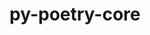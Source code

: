 ---
title: "py-poetry-core"
layout: cache
categories: [package, develop-2024-03-10]
meta: {"versions": ["1.7.0"], "compilers": ["apple-clang@=15.0.0", "cce@=15.0.1", "gcc@=11.1.0", "gcc@=11.4.0", "gcc@=7.3.1", "gcc@=7.5.0", "gcc@=9.4.0", "oneapi@=2024.0.0"], "oss": ["amzn2", "rhel8", "ubuntu18.04", "ubuntu20.04", "ubuntu22.04", "ventura"], "platforms": ["darwin", "linux"], "targets": ["aarch64", "neoverse_n1", "neoverse_v1", "neoverse_v2", "ppc64le", "x86_64_v3", "zen4"], "stacks": ["aws-isc", "aws-isc-aarch64", "data-vis-sdk", "e4s", "e4s-cray-rhel", "e4s-neoverse-v2", "e4s-neoverse_v1", "e4s-oneapi", "e4s-power", "ml-darwin-aarch64-mps", "ml-linux-x86_64-cpu", "ml-linux-x86_64-cuda", "ml-linux-x86_64-rocm", "radiuss", "root"], "num_specs": 15, "num_specs_by_stack": {"ml-darwin-aarch64-mps": 1, "root": 15, "aws-isc-aarch64": 2, "aws-isc": 1, "e4s-cray-rhel": 1, "radiuss": 1, "e4s-power": 1, "data-vis-sdk": 2, "e4s-neoverse_v1": 1, "e4s-neoverse-v2": 1, "e4s": 2, "ml-linux-x86_64-rocm": 1, "ml-linux-x86_64-cuda": 1, "ml-linux-x86_64-cpu": 1, "e4s-oneapi": 1}}
spec_details: [{"hash": "aex4lqd37mvf6brnpdwz5ua2s7zfomwy", "compiler": "apple-clang@=15.0.0", "versions": ["1.7.0"], "os": "ventura", "platform": "darwin", "target": "aarch64", "variants": ["build_system=python_pip"], "stacks": ["ml-darwin-aarch64-mps", "root"], "size": "-", "tarball": "https://binaries.spack.io/releases/develop-2024-03-10/build_cache/darwin-ventura-aarch64/apple-clang-15.0.0/py-poetry-core-1.7.0/darwin-ventura-aarch64-apple-clang-15.0.0-py-poetry-core-1.7.0-aex4lqd37mvf6brnpdwz5ua2s7zfomwy.spack"}, {"hash": "ygovwhqpidka7pz7rqncepr6epsdma3i", "compiler": "gcc@=7.3.1", "versions": ["1.7.0"], "os": "amzn2", "platform": "linux", "target": "aarch64", "variants": ["build_system=python_pip"], "stacks": ["root", "aws-isc-aarch64"], "size": "-", "tarball": "https://binaries.spack.io/releases/develop-2024-03-10/build_cache/linux-amzn2-aarch64/gcc-7.3.1/py-poetry-core-1.7.0/linux-amzn2-aarch64-gcc-7.3.1-py-poetry-core-1.7.0-ygovwhqpidka7pz7rqncepr6epsdma3i.spack"}, {"hash": "bpnv2xrmt5he3nwp7dh5yqyjoyvim65g", "compiler": "gcc@=7.3.1", "versions": ["1.7.0"], "os": "amzn2", "platform": "linux", "target": "neoverse_n1", "variants": ["build_system=python_pip"], "stacks": ["root", "aws-isc-aarch64"], "size": "-", "tarball": "https://binaries.spack.io/releases/develop-2024-03-10/build_cache/linux-amzn2-neoverse_n1/gcc-7.3.1/py-poetry-core-1.7.0/linux-amzn2-neoverse_n1-gcc-7.3.1-py-poetry-core-1.7.0-bpnv2xrmt5he3nwp7dh5yqyjoyvim65g.spack"}, {"hash": "7bho5kzks6lbg52bvppxukxygkxonfnq", "compiler": "gcc@=7.3.1", "versions": ["1.7.0"], "os": "amzn2", "platform": "linux", "target": "x86_64_v3", "variants": ["build_system=python_pip"], "stacks": ["root", "aws-isc"], "size": "-", "tarball": "https://binaries.spack.io/releases/develop-2024-03-10/build_cache/linux-amzn2-x86_64_v3/gcc-7.3.1/py-poetry-core-1.7.0/linux-amzn2-x86_64_v3-gcc-7.3.1-py-poetry-core-1.7.0-7bho5kzks6lbg52bvppxukxygkxonfnq.spack"}, {"hash": "6rcs623lbkitxblolt2jbyualva5fbcp", "compiler": "cce@=15.0.1", "versions": ["1.7.0"], "os": "rhel8", "platform": "linux", "target": "zen4", "variants": ["build_system=python_pip"], "stacks": ["root", "e4s-cray-rhel"], "size": "-", "tarball": "https://binaries.spack.io/releases/develop-2024-03-10/build_cache/linux-rhel8-zen4/cce-15.0.1/py-poetry-core-1.7.0/linux-rhel8-zen4-cce-15.0.1-py-poetry-core-1.7.0-6rcs623lbkitxblolt2jbyualva5fbcp.spack"}, {"hash": "h5uoarfhjnz7j5srxly2aj5mvpy5el5f", "compiler": "gcc@=7.5.0", "versions": ["1.7.0"], "os": "ubuntu18.04", "platform": "linux", "target": "x86_64_v3", "variants": ["build_system=python_pip"], "stacks": ["root", "radiuss"], "size": "-", "tarball": "https://binaries.spack.io/releases/develop-2024-03-10/build_cache/linux-ubuntu18.04-x86_64_v3/gcc-7.5.0/py-poetry-core-1.7.0/linux-ubuntu18.04-x86_64_v3-gcc-7.5.0-py-poetry-core-1.7.0-h5uoarfhjnz7j5srxly2aj5mvpy5el5f.spack"}, {"hash": "gnhqvjawbngxsqngo6izzeq4hosgrrzo", "compiler": "gcc@=9.4.0", "versions": ["1.7.0"], "os": "ubuntu20.04", "platform": "linux", "target": "ppc64le", "variants": ["build_system=python_pip"], "stacks": ["e4s-power", "root"], "size": "-", "tarball": "https://binaries.spack.io/releases/develop-2024-03-10/build_cache/linux-ubuntu20.04-ppc64le/gcc-9.4.0/py-poetry-core-1.7.0/linux-ubuntu20.04-ppc64le-gcc-9.4.0-py-poetry-core-1.7.0-gnhqvjawbngxsqngo6izzeq4hosgrrzo.spack"}, {"hash": "ylkle6bzk5oe5z73awghjawib52t26eh", "compiler": "gcc@=11.1.0", "versions": ["1.7.0"], "os": "ubuntu20.04", "platform": "linux", "target": "x86_64_v3", "variants": ["build_system=python_pip"], "stacks": ["data-vis-sdk", "root"], "size": "-", "tarball": "https://binaries.spack.io/releases/develop-2024-03-10/build_cache/linux-ubuntu20.04-x86_64_v3/gcc-11.1.0/py-poetry-core-1.7.0/linux-ubuntu20.04-x86_64_v3-gcc-11.1.0-py-poetry-core-1.7.0-ylkle6bzk5oe5z73awghjawib52t26eh.spack"}, {"hash": "mdns6cp72hoqvqwjg6zysj3nzoo4ppuo", "compiler": "gcc@=11.1.0", "versions": ["1.7.0"], "os": "ubuntu20.04", "platform": "linux", "target": "x86_64_v3", "variants": ["build_system=python_pip"], "stacks": ["data-vis-sdk", "root"], "size": "-", "tarball": "https://binaries.spack.io/releases/develop-2024-03-10/build_cache/linux-ubuntu20.04-x86_64_v3/gcc-11.1.0/py-poetry-core-1.7.0/linux-ubuntu20.04-x86_64_v3-gcc-11.1.0-py-poetry-core-1.7.0-mdns6cp72hoqvqwjg6zysj3nzoo4ppuo.spack"}, {"hash": "nviayrkucci5wh7355tfvxh45rne4s5z", "compiler": "gcc@=11.4.0", "versions": ["1.7.0"], "os": "ubuntu22.04", "platform": "linux", "target": "neoverse_v1", "variants": ["build_system=python_pip"], "stacks": ["e4s-neoverse_v1", "root"], "size": "-", "tarball": "https://binaries.spack.io/releases/develop-2024-03-10/build_cache/linux-ubuntu22.04-neoverse_v1/gcc-11.4.0/py-poetry-core-1.7.0/linux-ubuntu22.04-neoverse_v1-gcc-11.4.0-py-poetry-core-1.7.0-nviayrkucci5wh7355tfvxh45rne4s5z.spack"}, {"hash": "4r6d6voorgsu4odwphh5mcmhoaekh7ni", "compiler": "gcc@=11.4.0", "versions": ["1.7.0"], "os": "ubuntu22.04", "platform": "linux", "target": "neoverse_v2", "variants": ["build_system=python_pip"], "stacks": ["root", "e4s-neoverse-v2"], "size": "-", "tarball": "https://binaries.spack.io/releases/develop-2024-03-10/build_cache/linux-ubuntu22.04-neoverse_v2/gcc-11.4.0/py-poetry-core-1.7.0/linux-ubuntu22.04-neoverse_v2-gcc-11.4.0-py-poetry-core-1.7.0-4r6d6voorgsu4odwphh5mcmhoaekh7ni.spack"}, {"hash": "3qwdcww4blkvbtqubo7bzrlz7rpu2w6j", "compiler": "gcc@=11.4.0", "versions": ["1.7.0"], "os": "ubuntu22.04", "platform": "linux", "target": "x86_64_v3", "variants": ["build_system=python_pip"], "stacks": ["root", "e4s"], "size": "-", "tarball": "https://binaries.spack.io/releases/develop-2024-03-10/build_cache/linux-ubuntu22.04-x86_64_v3/gcc-11.4.0/py-poetry-core-1.7.0/linux-ubuntu22.04-x86_64_v3-gcc-11.4.0-py-poetry-core-1.7.0-3qwdcww4blkvbtqubo7bzrlz7rpu2w6j.spack"}, {"hash": "k5owsjuaiayrh5iawam5zmpfrmv2p3ss", "compiler": "gcc@=11.4.0", "versions": ["1.7.0"], "os": "ubuntu22.04", "platform": "linux", "target": "x86_64_v3", "variants": ["build_system=python_pip"], "stacks": ["root", "e4s"], "size": "-", "tarball": "https://binaries.spack.io/releases/develop-2024-03-10/build_cache/linux-ubuntu22.04-x86_64_v3/gcc-11.4.0/py-poetry-core-1.7.0/linux-ubuntu22.04-x86_64_v3-gcc-11.4.0-py-poetry-core-1.7.0-k5owsjuaiayrh5iawam5zmpfrmv2p3ss.spack"}, {"hash": "jwc6mxtxwxn6adqh43u5ib6wnjflnfvx", "compiler": "gcc@=11.4.0", "versions": ["1.7.0"], "os": "ubuntu22.04", "platform": "linux", "target": "x86_64_v3", "variants": ["build_system=python_pip"], "stacks": ["ml-linux-x86_64-rocm", "ml-linux-x86_64-cuda", "root", "ml-linux-x86_64-cpu"], "size": "-", "tarball": "https://binaries.spack.io/releases/develop-2024-03-10/build_cache/linux-ubuntu22.04-x86_64_v3/gcc-11.4.0/py-poetry-core-1.7.0/linux-ubuntu22.04-x86_64_v3-gcc-11.4.0-py-poetry-core-1.7.0-jwc6mxtxwxn6adqh43u5ib6wnjflnfvx.spack"}, {"hash": "wq34p7hfrr5o5upczw6ttmli7vcb7g5l", "compiler": "oneapi@=2024.0.0", "versions": ["1.7.0"], "os": "ubuntu22.04", "platform": "linux", "target": "x86_64_v3", "variants": ["build_system=python_pip"], "stacks": ["e4s-oneapi", "root"], "size": "-", "tarball": "https://binaries.spack.io/releases/develop-2024-03-10/build_cache/linux-ubuntu22.04-x86_64_v3/oneapi-2024.0.0/py-poetry-core-1.7.0/linux-ubuntu22.04-x86_64_v3-oneapi-2024.0.0-py-poetry-core-1.7.0-wq34p7hfrr5o5upczw6ttmli7vcb7g5l.spack"}]
---
